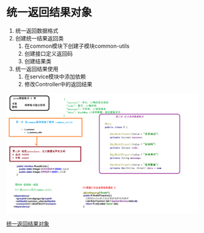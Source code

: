 # 统一返回结果对象

1. 统一返回数据格式
2. 创建统一结果返回类
   1. 在common模块下创建子模块common-utils
   2. 创建接口定义返回码
   3. 创建结果类
3. 统一返回结果使用
   1. 在service模块中添加依赖
   2. 修改Controller中的返回结果

![](../../doc/day02/day02随堂笔记/8-统一结果返回.png)

[统一返回结果对象](../../doc/day02/day02项目【环境搭建和讲师管理接口开发】/2-讲师管理接口开发/03-统一返回结果对象.ziw)